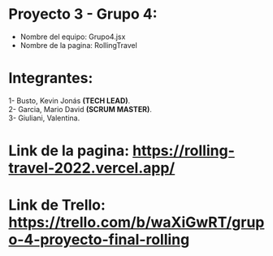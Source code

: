 # Proyecto 3 - Grupo 4:
- Nombre del equipo: Grupo4.jsx
- Nombre de la pagina: RollingTravel

# Integrantes:
1- Busto, Kevin Jonás <b>(TECH LEAD)</b>.</br>
2- Garcia, Mario David <b>(SCRUM MASTER)</b>.</br>
3- Giuliani, Valentina.</br>

# Link de la pagina: https://rolling-travel-2022.vercel.app/
# Link de Trello: https://trello.com/b/waXiGwRT/grupo-4-proyecto-final-rolling
